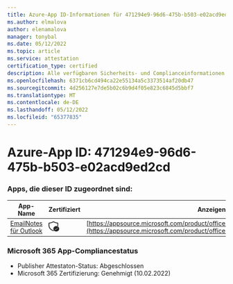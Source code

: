 ```yaml
---
title: Azure-App ID-Informationen für 471294e9-96d6-475b-b503-e02acd9ed2cd
ms.author: elmalova
author: elenamalova
manager: tonybal
ms.date: 05/12/2022
ms.topic: article
ms.service: attestation
certification_type: certified
description: Alle verfügbaren Sicherheits- und Complianceinformationen für 471294e9-96d6-475b-b503-e02acd9ed2cd.
ms.openlocfilehash: 6371cb6cd494ca22e55134a5c3373514af20db47
ms.sourcegitcommit: 4d256127e7de5b02c6b9d4f05e823c6845d5bbf7
ms.translationtype: MT
ms.contentlocale: de-DE
ms.lasthandoff: 05/12/2022
ms.locfileid: "65377835"
---
```

# <a name="azure-app-id-471294e9-96d6-475b-b503-e02acd9ed2cd"></a>Azure-App ID: 471294e9-96d6-475b-b503-e02acd9ed2cd


### <a name="apps-associated-with-this-id"></a>Apps, die dieser ID zugeordnet sind:
| **App-Name** | **Zertifiziert** | **Anzeigen in AppSource** |
|--------------|---------------|-----------------------|
| [EmailNotes für Outlook](../forward/standsssouthpacificltd1581455821226.emailnotes.md) | <img alt="Certified application badge" src="../media/certified-badge.png" height="25" width="25" /> | [https://appsource.microsoft.com/product/office/standsssouthpacificltd1581455821226.emailnotes](https://appsource.microsoft.com/product/office/standsssouthpacificltd1581455821226.emailnotes) |

### <a name="microsoft-365-app-compliance-status"></a>Microsoft 365 App-Compliancestatus
- Publisher Attestaton-Status: Abgeschlossen
- Microsoft 365 Zertifizierung: Genehmigt (10.02.2022)
